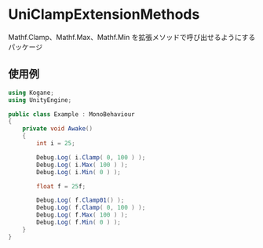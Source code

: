 # UniClampExtensionMethods

Mathf.Clamp、Mathf.Max、Mathf.Min を拡張メソッドで呼び出せるようにするパッケージ

## 使用例

```cs
using Kogane;
using UnityEngine;

public class Example : MonoBehaviour
{
    private void Awake()
    {
        int i = 25;

        Debug.Log( i.Clamp( 0, 100 ) );
        Debug.Log( i.Max( 100 ) );
        Debug.Log( i.Min( 0 ) );

        float f = 25f;

        Debug.Log( f.Clamp01() );
        Debug.Log( f.Clamp( 0, 100 ) );
        Debug.Log( f.Max( 100 ) );
        Debug.Log( f.Min( 0 ) );
    }
}
```
